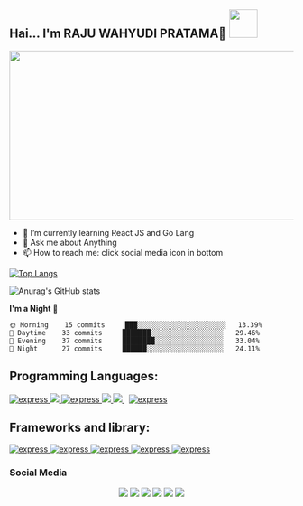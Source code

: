
<link href="https://cdn.jsdelivr.net/npm/bootstrap@5.2.0-beta1/dist/css/bootstrap.min.css" rel="stylesheet" integrity="sha384-0evHe/X+R7YkIZDRvuzKMRqM+OrBnVFBL6DOitfPri4tjfHxaWutUpFmBp4vmVor" crossorigin="anonymous">
  </head>
<h2>Hai... I'm RAJU WAHYUDI PRATAMA🙏 <img src="https://media.giphy.com/media/12oufCB0MyZ1Go/giphy.gif" width="50"></h2>

<img src="https://media2.giphy.com/media/KGdKKipVBu9vO5hKkb/giphy.gif" width="1000" height="300" />

<!-- ### <img src="https://media.giphy.com/media/VgCDAzcKvsR6OM0uWg/giphy.gif" width="50"> A little more about me...   -->

 - 🌱 I’m currently learning React JS and Go Lang
 - 💬 Ask me about Anything
 - 📫 How to reach me: click social media icon in bottom
<!-- - 🔭 I’m currently working on ... PT. Sahabat Professional Indonesia
- 🌱 I’m currently learning ... react.js
- 👯 I’m looking to collaborate on ... react.js
- 🤔 I’m looking for help with ...
- 💬 Ask me about ... anything
- 📫 How to reach me: ...
- 😄 Pronouns: ... he/him
- ⚡ Fun fact: ...  -->


[![Top Langs](https://github-readme-stats.vercel.app/api/top-langs/?username=rwhytm&layout=compact)](https://github.com/rwhytm/github-readme-stats)




![Anurag's GitHub stats](https://github-readme-stats.vercel.app/api?username=rwhytm&show_icons=true&theme=radical)


         
         
**I'm a Night 🦉** 

```text
🌞 Morning    15 commits     ███░░░░░░░░░░░░░░░░░░░░░░   13.39% 
🌆 Daytime    33 commits     ███████░░░░░░░░░░░░░░░░░░   29.46% 
🌃 Evening    37 commits     ████████░░░░░░░░░░░░░░░░░   33.04% 
🌙 Night      27 commits     ██████░░░░░░░░░░░░░░░░░░░   24.11%
```

##  Programming Languages:

<p align="left"> 
    <a href="https://dart.dev/" target="_blank"> <img src="https://img.shields.io/badge/-Dart-1C2834?logo=dart&logoColor=white&style=flat" alt="express" /> </a>
    <a href="https://developer.mozilla.org/en-US/docs/Web/JavaScript" target="_blank"> <img src="https://img.shields.io/badge/JavaScript%20-%23F7DF1E.svg?logo=javascript&logoColor=black"/> </a>
     <a href="https://www.php.net/" target="_blank"> <img src="https://img.shields.io/badge/PHP-%23777BB4.svg?logo=php&logoColor=white" alt="express" /> </a>
    <a href="https://www.python.org" target="_blank"> <img src="https://img.shields.io/badge/Python%20-%2314354C.svg?logo=python&logoColor=white"/> </a> 
    <a style="padding-right:8px;" href="https://www.mysql.com/" target="_blank"> <img src="https://img.shields.io/badge/-Mysql-3E6E93?logo=mysql&logoColor=white&style=flat"/> </a> 
         <a href="https://developer.mozilla.org/en-US/docs/Web/CSS?retiredLocale=id" target="_blank"> <img src="https://img.shields.io/badge/CSS-%23777BB4.svg?logo=CSS&logoColor=3260E0" alt="express" /> </a>
</p>


##  Frameworks and library:
<p align="left">
 <a href="https://laravel.com/" target="_blank"> <img src="https://img.shields.io/badge/-Laravel-F9322C?logo=laravel&logoColor=white&style=flat" alt="express"/> </a>
 <a href="https://flutter.dev/?gclid=Cj0KCQjw6pOTBhCTARIsAHF23fKXwKjR0vU64iadxalBejDmLOZnbvgzqUFAiZRnsUtvJ31gq-l254kaAjnPEALw_wcB&gclsrc=aw.ds" target="_blank"> <img src="https://img.shields.io/badge/-Flutter-5BC8F8?logo=flutter&logoColor=white&style=flat" alt="express" /> </a>
 <a href="https://tailwindcss.com/" target="_blank"> <img src="https://img.shields.io/badge/-Tailwind-38BDF8?logo=tailwindcss&logoColor=white&style=flat" alt="express" /> </a>
<a href="https://getbootstrap.com/" target="_blank"> <img src="https://img.shields.io/badge/-Bootstrap-8012FA?logo=bootstrap&logoColor=white&style=flat" alt="express" /> </a>
<a href="https://reactjs.org/" target="_blank"> <img src="https://img.shields.io/badge/-React-20232A?logo=react&logoColor=61DAFB&style=flat" alt="express" /> </a>
</p>

### Social Media

<p align="center">
<a href="https://www.linkedin.com/in/raju-wahyudi-739995158/"><img src="https://img.shields.io/badge/-Linked%20in-0073B1?logo=linkedin&logoColor=white&style=flat" /></a>
<a href="mailto:rajuwahyudi842@gmail.com"><img src="https://img.shields.io/badge/-Rajuwahyudi842@gmail.com-F62100?logo=gmail&logoColor=white&style=flat" / ></a>
<a href="https://www.instagram.com/rajuwp/"><img src="https://img.shields.io/badge/-Instagram-C434A1?logo=instagram&logoColor=white&style=flat" /></a>
  <a href="https://www.instagram.com/techid.developer/?hl=en"><img src="https://img.shields.io/badge/-TechIdDeveloper-C434A1?logo=instagram&logoColor=white&style=flat" /></a>
<a href="https://www.youtube.com/channel/UCGlZvAy2-v6M9VtbKsIqjGA"><img src="https://img.shields.io/badge/-Youtube-202020?logo=youtube&logoColor=FF0000&style=flat" /></a>
  <a href="https://www.fiverr.com/techid_develope?up_rollout=true"><img src="https://img.shields.io/badge/-Fiverr-FFFFFF?logo=fiverr&logoColor=1DBF73&style=flat" /></a>

